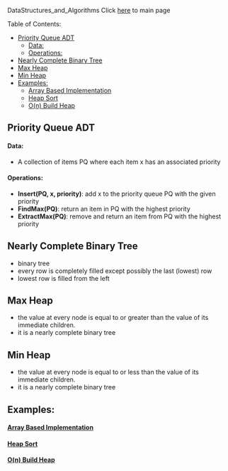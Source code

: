 DataStructures_and_Algorithms
Click [here](../README.md) to main page

Table of Contents:
- [Priority Queue ADT](#priority-queue-adt)
    - [Data:](#data)
    - [Operations:](#operations)
- [Nearly Complete Binary Tree](#nearly-complete-binary-tree)
- [Max Heap](#max-heap)
- [Min Heap](#min-heap)
- [Examples:](#examples)
    - [Array Based Implementation](#array-based-implementation)
    - [Heap Sort](#heap-sort)
    - [O(n) Build Heap](#on-build-heap)


## Priority Queue ADT
#### Data:
- A collection of items PQ where each item x has an associated priority
#### Operations:
- **Insert(PQ, x, priority)**: add x to the priority queue PQ with the given priority
- **FindMax(PQ)**: return an item in PQ with the highest priority
- **ExtractMax(PQ)**: remove and return an item from PQ with the highest priority

## Nearly Complete Binary Tree
- binary tree
- every row is completely filled except possibly the last (lowest) row
- lowest row is filled from the left

## Max Heap
- the value at every node is equal to or greater than the value of its immediate children.
- it is a nearly complete binary tree

## Min Heap
- the value at every node is equal to or less than the value of its immediate children.
- it is a nearly complete binary tree


## Examples:

#### [Array Based Implementation](implmentation_of_heap/description.md)
#### [Heap Sort](heap_sort/description.md)
#### [O(n) Build Heap](build_heap/description.md)